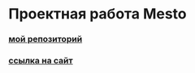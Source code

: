 # Проектная работа Mesto

### [мой репозиторий][def]
### [ссылка на сайт][def2]

[def]: https://github.com/ais-94/mesto-project-ff.git

[def2]: https://ais-94.github.io/mesto-project-ff/
